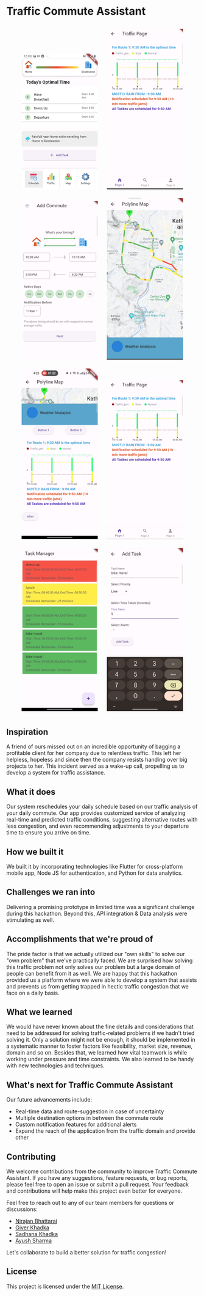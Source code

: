 # Traffic Commute Assistant
<div align="center">
    <img src="assets/icons/pho0.jpg" width="200" alt="Photo 0" style="display:inline-block; margin: 10px;">
    <img src="assets/icons/pho1.jpeg" width="200" alt="Photo 1" style="display:inline-block; margin: 10px;">
    <img src="assets/icons/pho2.jpeg" width="200" alt="Photo 2" style="display:inline-block; margin: 10px;">
    <img src="assets/icons/pho3.jpeg" width="200" alt="Photo 3" style="display:inline-block; margin: 10px;">
</div>
<div align="center">
    <img src="assets/icons/pho4.jpeg" width="200" alt="Photo 4" style="display:inline-block; margin: 10px;">
    <img src="assets/icons/pho5.jpeg" width="200" alt="Photo 5" style="display:inline-block; margin: 10px;">
    <img src="assets/icons/pho6.jpeg" width="200" alt="Photo 6" style="display:inline-block; margin: 10px;">
    <img src="assets/icons/pho7.jpeg" width="200" alt="Photo 7" style="display:inline-block; margin: 10px;">
</div>

## Inspiration

A friend of ours missed out on an incredible opportunity of bagging a profitable client for her company due to relentless traffic. This left her helpless, hopeless and since then the company resists handing over big projects to her. This incident served as a wake-up call, propelling us to develop a system for traffic assistance.

## What it does

Our system reschedules your daily schedule based on our traffic analysis of your daily commute. Our app provides customized service of analyzing real-time and predicted traffic conditions, suggesting alternative routes with less congestion, and even recommending adjustments to your departure time to ensure you arrive on time.

## How we built it

We built it by incorporating technologies like Flutter for cross-platform mobile app, Node JS for authentication, and Python for data analytics.

## Challenges we ran into

Delivering a promising prototype in limited time was a significant challenge during this hackathon. Beyond this, API integration & Data analysis were stimulating as well.

## Accomplishments that we're proud of

The pride factor is that we actually utilized our "own skills" to solve our "own problem" that we've practically faced. We are surprised how solving this traffic problem not only solves our problem but a large domain of people can benefit from it as well. We are happy that this hackathon provided us a platform where we were able to develop a system that assists and prevents us from getting trapped in hectic traffic congestion that we face on a daily basis.

## What we learned

We would have never known about the fine details and considerations that need to be addressed for solving traffic-related problems if we hadn't tried solving it. Only a solution might not be enough, it should be implemented in a systematic manner to foster factors like feasibility, market size, revenue, domain and so on. Besides that, we learned how vital teamwork is while working under pressure and time constraints. We also learned to be handy with new technologies and techniques.

## What's next for Traffic Commute Assistant

Our future advancements include:

- Real-time data and route-suggestion in case of uncertainty
- Multiple destination options in between the commute route
- Custom notification features for additional alerts
- Expand the reach of the application from the traffic domain and provide other

## Contributing

We welcome contributions from the community to improve Traffic Commute Assistant. If you have any suggestions, feature requests, or bug reports, please feel free to open an issue or submit a pull request. Your feedback and contributions will help make this project even better for everyone.

Feel free to reach out to any of our team members for questions or discussions:

- [Nirajan Bhattarai](https://github.com/Nirajan1-droid)
- [Giver Khadka](https://github.com/giver-kdk)
- [Sadhana Khadka](https://github.com/SadhanaKhadka)
- [Ayush Sharma](https://github.com/Ayushkkkkkkk)

Let's collaborate to build a better solution for traffic congestion!

## License

This project is licensed under the [MIT License](LICENSE).
